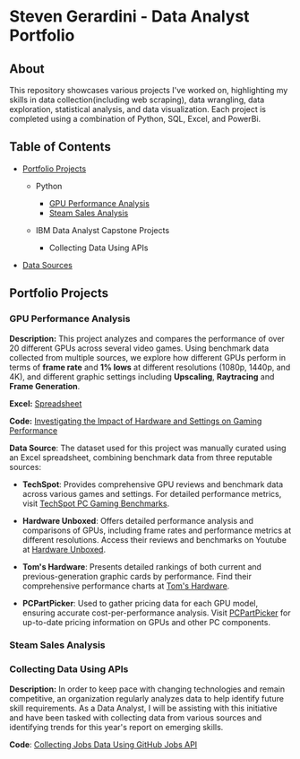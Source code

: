 # Steven Gerardini - Data Analyst Portfolio

## About
This repository showcases various projects I've worked on, highlighting my skills in data collection(including web scraping), data wrangling, data exploration, statistical analysis, and data visualization. Each project is completed using a combination of Python, SQL, Excel, and PowerBi.


## Table of Contents
- [Portfolio Projects](#portfolio-projects)
  
  - Python
      - [GPU Performance Analysis](#gpu-performance-analysis)
      - [Steam Sales Analysis](#steam-sales-analysis)
   
  - IBM Data Analyst Capstone Projects
      - Collecting Data Using APIs
- [Data Sources](Data_Sources.md) 


## Portfolio Projects


### GPU Performance Analysis


**Description:** This project analyzes and compares the performance of over 20 different GPUs across several video games.
Using benchmark data collected from multiple sources, we explore how different GPUs perform in terms of **frame rate** and **1% lows** 
at different resolutions (1080p, 1440p, and 4K), and different graphic settings including **Upscaling**, **Raytracing** and **Frame Generation**.

**Excel:** [Spreadsheet](https://github.com/StevenGerardini/Data-Analyst-Portfolio/blob/a72868a69e6843f4b45a62a90b8978a3c49f7b67/GPU%20Benchmarks%202024%20Games.xlsx)

**Code:** [Investigating the Impact of Hardware and Settings on Gaming Performance](https://nbviewer.org/github/StevenGerardini/Data-Analyst-Portfolio/blob/main/GPU%20Performance%20Analysis.ipynb)

**Data Source**: The dataset used for this project was manually curated using an Excel spreadsheet, combining benchmark data from three reputable sources:       
- **TechSpot**: Provides comprehensive GPU reviews and benchmark data across various games and settings. For detailed performance metrics, visit [TechSpot PC Gaming Benchmarks](https://www.techspot.com/features/gaming-benchmarks/).
  
- **Hardware Unboxed**: Offers detailed performance analysis and comparisons of GPUs, including frame rates and performance metrics at different resolutions. Access their reviews and benchmarks on Youtube at [Hardware Unboxed](https://www.youtube.com/@Hardwareunboxed/featured).

- **Tom's Hardware**: Presents detailed rankings of both current and previous-generation graphic cards by performance. Find their comprehensive performance charts at [Tom's Hardware](https://www.tomshardware.com/reviews/gpu-hierarchy,4388.html).
  
- **PCPartPicker**: Used to gather pricing data for each GPU model, ensuring accurate cost-per-performance analysis. Visit [PCPartPicker](https://pcpartpicker.com/products/video-card/) for up-to-date pricing information on GPUs and other PC components.



### Steam Sales Analysis







### Collecting Data Using APIs

**Description:** In order to keep pace with changing technologies and remain competitive, an organization regularly analyzes data to help identify future skill requirements. As a Data Analyst, I will be assisting with this initiative and have been tasked with collecting data from various sources and identifying trends for this year's report on emerging skills. 

**Code**: [Collecting Jobs Data Using GitHub Jobs API]()








